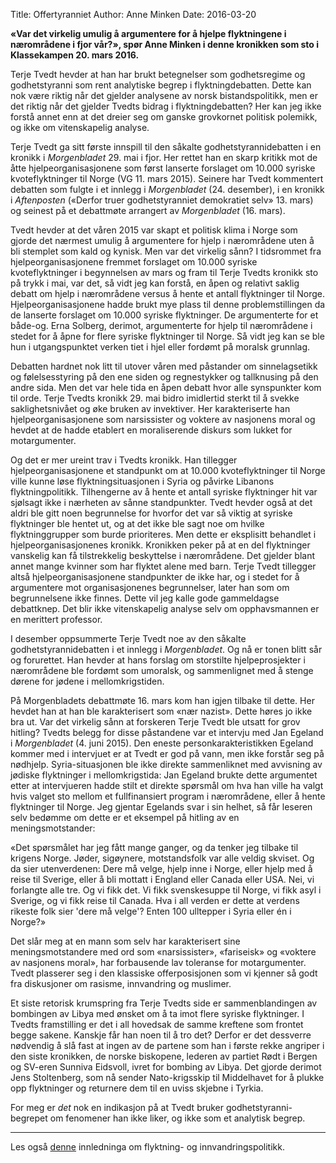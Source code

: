 Title: Offertyranniet
Author: Anne Minken
Date: 2016-03-20

**«Var det virkelig umulig å argumentere for å hjelpe flyktningene i nærområdene i fjor vår?», spør Anne Minken i denne kronikken som sto i Klassekampen 20. mars 2016.**

Terje Tvedt hevder at han har brukt betegnelser som godhetsregime og godhetstyranni som rent analytiske begrep i flyktningdebatten. Dette kan nok være riktig når det gjelder analysene av norsk bistandspolitikk, men er det riktig når det gjelder Tvedts bidrag i flyktningdebatten? Her kan jeg ikke forstå annet enn at det dreier seg om ganske grovkornet politisk polemikk, og ikke om vitenskapelig analyse.

Terje Tvedt ga sitt første innspill til den såkalte godhetstyrannidebatten i en kronikk i *Morgenbladet* 29. mai i fjor. Her rettet han en skarp kritikk mot de åtte hjelpeorganisasjonene som først lanserte forslaget om 10.000 syriske kvoteflyktninger til Norge (VG 11. mars 2015). Seinere har Tvedt kommentert debatten som fulgte i et innlegg i *Morgenbladet* (24. desember), i en kronikk i *Aftenposten* («Derfor truer godhetstyranniet demokratiet selv» 13. mars) og seinest på et debattmøte arrangert av *Morgenbladet* (16. mars).

Tvedt hevder at det våren 2015 var skapt et politisk klima i Norge som gjorde det nærmest umulig å argumentere for hjelp i nærområdene uten å bli stemplet som kald og kynisk. Men var det virkelig sånn? I tidsrommet fra hjelpeorganisasjonene fremmet forslaget om 10.000 syriske kvoteflyktninger i begynnelsen av mars og fram til Terje Tvedts kronikk sto på trykk i mai, var det, så vidt jeg kan forstå, en åpen og relativt saklig debatt om hjelp i nærområdene versus å hente et antall flyktninger til Norge. Hjelpeorganisasjonene hadde brukt mye plass til denne problemstillingen da de lanserte forslaget om 10.000 syriske flyktninger. De argumenterte for et både-og. Erna Solberg, derimot, argumenterte for hjelp til nærområdene i stedet for å åpne for flere syriske flyktninger til Norge. Så vidt jeg kan se ble hun i utgangspunktet verken tiet i hjel eller fordømt på moralsk grunnlag.

Debatten hardnet nok litt til utover våren med påstander om sinnelagsetikk og følelsesstyring på den ene siden og regnestykker og tallknusing på den andre sida. Men det var hele tida en åpen debatt hvor alle synspunkter kom til orde. Terje Tvedts kronikk 29. mai bidro imidlertid sterkt til å svekke saklighetsnivået og øke bruken av invektiver. Her karakteriserte han hjelpeorganisasjonene som narsissister og voktere av nasjonens moral og hevdet at de hadde etablert en moraliserende diskurs som lukket for motargumenter.

Og det er mer ureint trav i Tvedts kronikk. Han tillegger hjelpeorganisasjonene et standpunkt om at 10.000 kvoteflyktninger til Norge ville kunne løse flyktningsituasjonen i Syria og påvirke Libanons flyktningpolitikk. Tilhengerne av å hente et antall syriske flyktninger hit var sjølsagt ikke i nærheten av sånne standpunkter. Tvedt hevder også at det aldri ble gitt noen begrunnelse for hvorfor det var så viktig at syriske flyktninger ble hentet ut, og at det ikke ble sagt noe om hvilke flyktninggrupper som burde prioriteres. Men dette er eksplisitt behandlet i hjelpeorganisasjonenes kronikk. Kronikken peker på at en del flyktninger vanskelig kan få tilstrekkelig beskyttelse i nærområdene. Det gjelder blant annet mange kvinner som har flyktet alene med barn. Terje Tvedt tillegger altså hjelpeorganisasjonene standpunkter de ikke har, og i stedet for å argumentere mot organisasjonenes begrunnelser, later han som om begrunnelsene ikke finnes. Dette vil jeg kalle gode gammeldagse debattknep. Det blir ikke vitenskapelig analyse selv om opphavsmannen er en merittert professor.

I desember oppsummerte Terje Tvedt noe av den såkalte godhetstyrannidebatten i et innlegg i *Morgenbladet*. Og nå er tonen blitt sår og forurettet. Han hevder at hans forslag om storstilte hjelpeprosjekter i nærområdene ble fordømt som umoralsk, og sammenlignet med å stenge dørene for jødene i mellomkrigstiden.

På Morgenbladets debattmøte 16. mars kom han igjen tilbake til dette. Her hevdet han at han ble karakterisert som «nær nazist». Dette høres jo ikke bra ut. Var det virkelig sånn at forskeren Terje Tvedt ble utsatt for grov hitling? Tvedts belegg for disse påstandene var et intervju med Jan Egeland i *Morgenbladet* (4. juni 2015). Den eneste personkarakteristikken Egeland kommer med i intervjuet er at Tvedt er god på vann, men ikke forstår seg på nødhjelp. Syria-situasjonen ble ikke direkte sammenliknet med avvisning av jødiske flyktninger i mellomkrigstida: Jan Egeland brukte dette argumentet etter at intervjueren hadde stilt et direkte spørsmål om hva han ville ha valgt hvis valget sto mellom et fullfinansiert program i nærområdene, eller å hente flyktninger til Norge. Jeg gjentar Egelands svar i sin helhet, så får leseren selv bedømme om dette er et eksempel på hitling av en meningsmotstander:

«Det spørsmålet har jeg fått mange ganger, og da tenker jeg tilbake til krigens Norge. Jøder, sigøynere, motstandsfolk var alle veldig skviset. Og da sier utenverdenen: Dere må velge, hjelp inne i Norge, eller hjelp med å reise til Sverige, eller å bli mottatt i England eller Canada eller USA. Nei, vi forlangte alle tre. Og vi fikk det. Vi fikk svenskesuppe til Norge, vi fikk asyl i Sverige, og vi fikk reise til Canada. Hva i all verden er dette at verdens rikeste folk sier 'dere må velge'? Enten 100 ulltepper i Syria eller én i Norge?»

Det slår meg at en mann som selv har karakterisert sine meningsmotstandere med ord som «narsissister», «fariseisk» og «voktere av nasjonens moral», har forbausende lav toleranse for motargumenter. Tvedt plasserer seg i den klassiske offerposisjonen som vi kjenner så godt fra diskusjoner om rasisme, innvandring og muslimer.

Et siste retorisk krumspring fra Terje Tvedts side er sammenblandingen av bombingen av Libya med ønsket om å ta imot flere syriske flyktninger. I Tvedts framstilling er det i all hovedsak de samme kreftene som frontet begge sakene. Kanskje får han noen til å tro det? Derfor er det dessverre nødvendig å slå fast at ingen av de partene som han i første rekke angriper i den siste kronikken, de norske biskopene, lederen av partiet Rødt i Bergen og SV-eren Sunniva Eidsvoll, ivret for bombing av Libya. Det gjorde derimot Jens Stoltenberg, som nå sender Nato-krigsskip til Middelhavet for å plukke opp flyktninger og returnere dem til en uviss skjebne i Tyrkia.

For meg er *det* nok en indikasjon på at Tvedt bruker godhetstyranni-begrepet om fenomener han ikke liker, og ikke som et analytisk begrep.

<hr>

Les også [denne]({filename}/flyktning-og-innvandringspolitikk.md) innledninga om flyktning- og innvandringspolitikk.